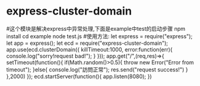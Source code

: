 # express-cluster-domain
#这个模块是解决express中异常处理,下面是example中test的启动步骤
 npm install
 cd example
 node test.js
#使用方法:
let express = require("express");
let app = express();
let ecd = require("express-cluster-domain");
app.use(ecd.clusterDomain({
	killTimeout:1000,
  error:function(err){
     console.log("sorry!request bad!");
  }
}));
app.get("/",(req,res)=>{
	 setTimeout(function(){
	 	if(Math.random()>0.5){
	 		throw new Error("Error from timeout");
	 	}else{
	 		console.log("訪問正常");
	 		res.send("request success!")
	 	}
	 },2000)
});
ecd.startServer(function(){
	app.listen(8080);
})


